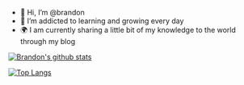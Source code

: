 

- 👋 Hi, I’m @brandon
- 🌱 I’m addicted to learning and growing every day
- :earth_africa: I am currently sharing a little bit of my knowledge to the world through my blog

[![Brandon's github stats](https://github-readme-stats.vercel.app/api?username=nguyenlethaihoang&count_private=true&theme=&theme=transparent&hide_rank=true)](https://github.com/anuraghazra/github-readme-stats)

[![Top Langs](https://github-readme-stats.vercel.app/api/top-langs/?username=nguyenlethaihoang&layout=compact&langs_count=8)](https://github.com/anuraghazra/github-readme-stats)
